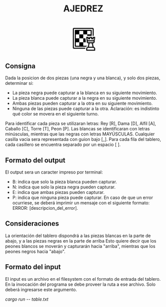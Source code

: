 <div align="center">
  <p align="center">
    <h1> AJEDREZ <h1 />
  </p>
  <img src="chessboard.png" alt="Logo" width="80" height="80">
</div>

## Consigna
Dada la posicion de dos piezas (una negra y una blanca), y solo dos piezas, determinar si:

- La pieza negra puede capturar a la blanca en su siguiente movimiento.
- La pieza blanca puede capturar a la negra en su siguiente movimiento.
- Ambas piezas pueden capturar a la otra en su siguiente movimiento.
- Ninguna de las piezas puede capturar a la otra.
Aclaración: es indistinto qué color se movera en el siguiente turno.

Para identificar cada pieza se utilizaran letras: Rey [R], Dama [D], Alfil [A], Caballo [C], Torre [T], Peon [P].
Las blancas se identificaran con letras minúsculas, mientras que las negras con letras MAYÚSCULAS. 
Cualquier casilla vacia sera representada con guion bajo [_]. Para cada fila del tablero, cada casillero se encuentra separado por un espacio [ ].

## Formato del output
El output sera un caracter impreso por terminal:

- B: indica que solo la pieza blanca pueden capturar.
- N: indica que solo la pieza negra pueden capturar.
- E: indica que ambas piezas pueden capturar.
- P: indica que ninguna pieza puede capturar.
En caso de que un error ocurriese, se deberá imprimir un mensaje con el siguiente formato: ERROR: [descripcion_del_error].

## Consideraciones
La orientación del tablero dispondrá a las piezas blancas en la parte de abajo, y a las piezas negras en la parte de arriba 
Esto quiere decir que los peones blancos se moverán y capturarán hacia "arriba", mientras que los peones negros hacia "abajo".

## Formato del input

El input es un archivo en el filesystem con el formato de entrada del tablero. 
En la invocación del programa se debe proveer la ruta a ese archivo. Solo deberá ingresarse este argumento.

*cargo run -- table.txt*
